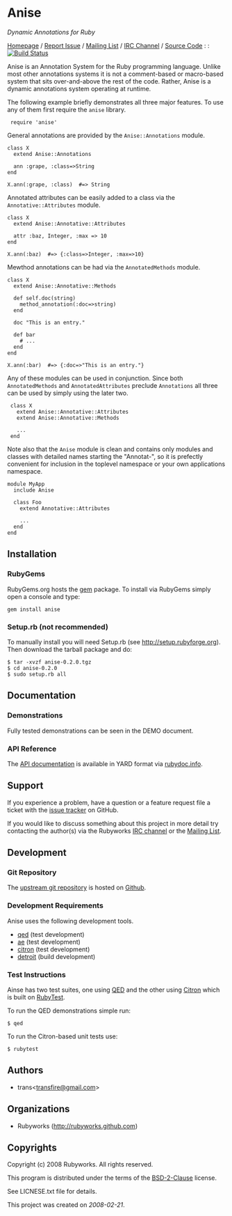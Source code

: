 # <span class="ititle">Anise</span>

<i class="isummary">Dynamic Annotations for Ruby</i>

<a class="iresource" href="http://rubyworks.github.com/anise" name="home">Homepage</a> /
[Report Issue](http://github.com/rubyworks/anise/issues) /
[Mailing List](http://groups.google.com/group/rubyworks-mailinglist) /
[IRC Channel](http://chat.us.freenode.new/rubyworks) /
[Source Code](http://github.com/rubyworks/anise) : :
[![Build Status](https://secure.travis-ci.org/rubyworks/anise.png)](http://travis-ci.org/rubyworks/anise)

<p class="idescription">
Anise is an Annotation System for the Ruby programming language.
Unlike most other annotations systems it is not a comment-based or
macro-based system that sits over-and-above the rest of the code.
Rather, Anise is a dynamic annotations system operating at runtime.
</p>

The following example briefly demonstrates all three major features. To use
any of them first require the `anise` library.

     require 'anise'

General annotations are provided by the `Anise::Annotations` module.

    class X
      extend Anise::Annotations

      ann :grape, :class=>String
    end

    X.ann(:grape, :class)  #=> String

Annotated attributes can be easily added to a class via the `Annotative::Attributes`
module.

    class X
      extend Anise::Annotative::Attributes

      attr :baz, Integer, :max => 10
    end

    X.ann(:baz)  #=> {:class=>Integer, :max=>10}

Mewthod annotations can be had via the `AnnotatedMethods` module.

    class X
      extend Anise::Annotative::Methods

      def self.doc(string)
        method_annotation(:doc=>string)
      end

      doc "This is an entry."

      def bar
        # ...
      end
    end

    X.ann(:bar)  #=> {:doc=>"This is an entry."}

Any of these modules can be used in conjunction. Since both `AnnotatedMethods`
and `AnnotatedAttributes` preclude `Annotations` all three can be used by simply
using the later two.

     class X
       extend Anise::Annotative::Attributes
       extend Anise::Annotative::Methods

       ...
     end

Note also that the `Anise` module is clean and contains only modules and classes
with detailed names starting the "Annotat-", so it is prefectly convenient for
inclusion in the toplevel namespace or your own applications namespace.

    module MyApp
      include Anise

      class Foo
        extend Annotative::Attributes

        ...
      end
    end


## Installation

### RubyGems

RubyGems.org hosts the <a class="iresource" href="http://rubygems.org/gems/anise" name="gem">gem</a> package.
To install via RubyGems simply open a console and type:

    gem install anise

### Setup.rb (not recommended)

To manually install you will need Setup.rb (see http://setup.rubyforge.org).
Then download the tarball package and do:

    $ tar -xvzf anise-0.2.0.tgz
    $ cd anise-0.2.0
    $ sudo setup.rb all


## Documentation

### Demonstrations

Fully tested demonstrations can be seen in the DEMO document.

### API Reference

The <a class="iresource" href="http://rubydoc.info/gems/anise/frames" name="home">API documentation</a> is available 
in YARD format via <a href="http://rubydoc.info">rubydoc.info</a>.


## Support

If you experience a problem, have a question or a feature request file a ticket with the 
<a class="iresource" href="http://github.com/rubyworks/anise/issues" name="bugs">issue tracker</a> on GitHub.

If you would like to discuss something about this project in more detail try contacting the author(s) via
the Rubyworks <a class="iresource" href="http://chat.us.freenode.net/rubyworks" name="chat">IRC channel</a>
or the <a class="iresource" href="http://groups.google.com/groups/rubyworks-mailinglist" name="mail">Mailing List</a>.


## Development

### Git Repository

The <a class="irepository" href="http://github.com/rubyworks/anise.git" name="upstream">upstream git repository</a> is 
hosted on <a class="iresource" href="http://github.com/rubyworks/anise" name="code">Github</a>.


### Development Requirements

Anise uses the following development tools.

<ul>
<li class="irequirement"><a href="http://rubyworks.github.com/qed" class="name">qed</a> (<span class="groups">test development</span>)</li>
<li class="irequirement"><a href="http://rubyworks.github.com/ae" class="name">ae</a> (<span class="groups">test development</span>)</li>
<li class="irequirement"><a href="http://rubyworks.github.com/citron" class="name">citron</a> (<span class="groups">test development</span>)</li>
<li class="irequirement"><a href="http://rubyworks.github.com/detroit" class="name">detroit</a> (<span class="groups">build development</span>)</li>
</ul>

### Test Instructions

Ainse has two test suites, one using [QED](http://rubyworks.github.com/qed) and
the other using [Citron](http://rubyworks.github.com/citron) which is built on
[RubyTest](http://rubyworks.github.com/rubytest).

To run the QED demonstrations simple run:

    $ qed

To run the Citron-based unit tests use:

    $ rubytest


## Authors

<ul>
<li class="iauthor vcard">
  <span class="nickname">trans</span>&lt;<a href="mailto:transfire@gmail.com" class="email">transfire@gmail.com</a>&gt;</span>
</li>
</ul>


## Organizations

<ul>
<li class="iorganization"><span class="name">Rubyworks</span> (<a class="website" href="http://rubyworks.github.com">http://rubyworks.github.com</a>)</li>
</ul>


## Copyrights

<div class="icopyright">
<p>Copyright (c) <span class="year">2008</span> <span class="holder">Rubyworks</span>. All rights reserved.</p>

<p>This program is distributed under the terms of the <a href="http://www.spdx.org/licenses/BSD-2-Clause" class="license">BSD-2-Clause</a> license.</p>
</div>

See LICNESE.txt file for details.

This project was created on <i class="icreated">2008-02-21</i>.


